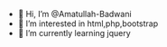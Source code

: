 - 👋 Hi, I’m @Amatullah-Badwani
- 👀 I’m interested in html,php,bootstrap
- 🌱 I’m currently learning jquery

<!---
Amatullah-Badwani/Amatullah-Badwani is a ✨ special ✨ repository because its `README.md` (this file) appears on your GitHub profile.
You can click the Preview link to take a look at your changes.
--->

